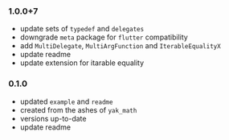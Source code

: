 ### 1.0.0+7
- update sets of `typedef` and `delegates`
- downgrade `meta` package for `flutter` compatibility
- add `MultiDelegate`, `MultiArgFunction` and `IterableEqualityX`
- update readme
- update extension for itarable equality


### 0.1.0
- updated `example` and `readme`
- created from the ashes of `yak_math`
- versions up-to-date
- update readme